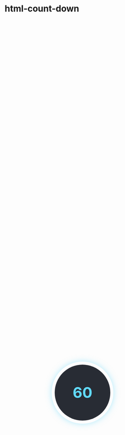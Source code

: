 # html-count-down

<style>
.countdown-container {
  display: flex;
  height:60vh;
  justify-content: center;
  align-items: center;
}

.countdown-circle {
  width: 200px;
  height: 200px;
  border-radius: 50%;
  background: conic-gradient(#61dafb 0deg, transparent 0deg);
  display: flex;
  justify-content: center;
  align-items: center;
  position: relative;
  box-shadow: 0 0 20px rgba(97, 218, 251, 0.5);
  animation: countdown 60s linear;
}

.countdown-circle::before {
  content: "";
  position: absolute;
  width: 180px;
  height: 180px;
  border-radius: 50%;
  background-color: #282c34;
  z-index: 1;
}

.countdown-text {
  font-size: 3rem;
  color: #61dafb;
  font-weight: bold;
  z-index: 2;
}

.number::before{
    content:"60";
     animation: countdown-number 60s steps(60) forwards;
}
/* 
@keyframes countdown {
  from {
    background: conic-gradient(#61dafb 0deg, transparent 0deg);
  }
  to {
    background: conic-gradient(#61dafb 360deg, transparent 360deg);
  }
} */
/* 
@keyframes countdown-number {
  0% {
    content: "60";
  }
  1.666% {
    content: "59";
  }
  3.333% {
    content: "58";
  }
  5% {
    content: "57";
  }
  6.666% {
    content: "56";
  }
  8.333% {
    content: "55";
  }
  10% {
    content: "54";
  }
  11.666% {
    content: "53";
  }
  13.333% {
    content: "52";
  }
  15% {
    content: "51";
  }
  16.666% {
    content: "50";
  }
  18.333% {
    content: "49";
  }
  20% {
    content: "48";
  }
  21.666% {
    content: "47";
  }
  23.333% {
    content: "46";
  }
  25% {
    content: "45";
  }
  26.666% {
    content: "44";
  }
  28.333% {
    content: "43";
  }
  30% {
    content: "42";
  }
  31.666% {
    content: "41";
  }
  33.333% {
    content: "40";
  }
  35% {
    content: "39";
  }
  36.666% {
    content: "38";
  }
  38.333% {
    content: "37";
  }
  40% {
    content: "36";
  }
  41.666% {
    content: "35";
  }
  43.333% {
    content: "34";
  }
  45% {
    content: "33";
  }
  46.666% {
    content: "32";
  }
  48.333% {
    content: "31";
  }
  50% {
    content: "30";
  }
  51.666% {
    content: "29";
  }
  53.333% {
    content: "28";
  }
  55% {
    content: "27";
  }
  56.666% {
    content: "26";
  }
  58.333% {
    content: "25";
  }
  60% {
    content: "24";
  }
  61.666% {
    content: "23";
  }
  63.333% {
    content: "22";
  }
  65% {
    content: "21";
  }
  66.666% {
    content: "20";
  }
  68.333% {
    content: "19";
  }
  70% {
    content: "18";
  }
  71.666% {
    content: "17";
  }
  73.333% {
    content: "16";
  }
  75% {
    content: "15";
  }
  76.666% {
    content: "14";
  }
  78.333% {
    content: "13";
  }
  80% {
    content: "12";
  }
  81.666% {
    content: "11";
  }
  83.333% {
    content: "10";
  }
  85% {
    content: "9";
  }
  86.666% {
    content: "8";
  }
  88.333% {
    content: "7";
  }
  90% {
    content: "6";
  }
  91.666% {
    content: "5";
  }
  93.333% {
    content: "4";
  }
  95% {
    content: "3";
  }
  96.666% {
    content: "2";
  }
  98.333% {
    content: "1";
  }
  100% {
    content: "0";
  }
} */

</style>

<div class="countdown-container">
    <div class="countdown-circle">
        <div class="countdown-text" id="countdown">
        <div class="number"></div>
        </div>
    </div>
</div>
